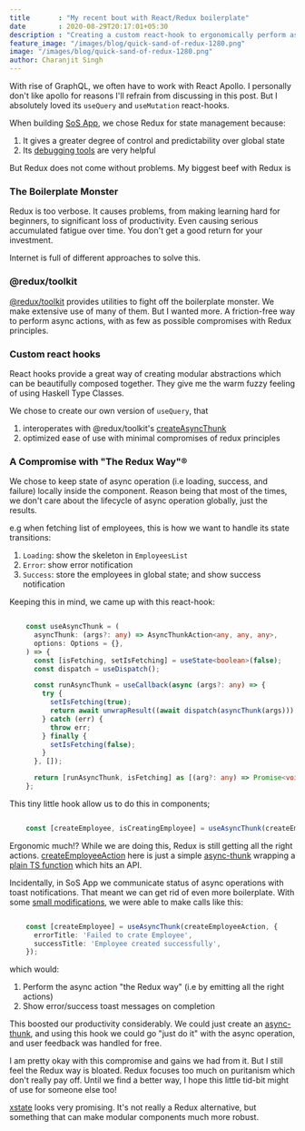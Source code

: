 ```yaml
---
title       : "My recent bout with React/Redux boilerplate"
date        : 2020-08-29T20:17:01+05:30
description : "Creating a custom react-hook to ergonomically perform asnychronous operations in a React app without having to deal with tons of Redux boilderplate"
feature_image: "/images/blog/quick-sand-of-redux-1280.png"
image: "/images/blog/quick-sand-of-redux-1280.png"
author: Charanjit Singh
---
```


With rise of GraphQL, we often have to work with React Apollo. I personally
don't like apollo for reasons I'll refrain from discussing in this post. But I
absolutely loved its `useQuery` and `useMutation` react-hooks.

When building [SoS App](https://github.com/sosinc/sos-app/), we chose Redux for state management because:

1.  It gives a greater degree of control and predictability over global state
2.  Its [debugging tools](https://addons.mozilla.org/en-US/firefox/addon/reduxdevtools/) are very helpful

But Redux does not come without problems. My biggest beef with Redux is

### The Boilerplate Monster

Redux is too verbose. It causes problems, from making learning hard for
beginners, to significant loss of productivity. Even causing serious accumulated
fatigue over time. You don't get a good return for your investment.

Internet is full of different approaches to solve this.


### @redux/toolkit

[@redux/toolkit](https://redux-starter-kit.js.org/) provides utilities to fight off the boilerplate monster. We make
extensive use of many of them. But I wanted more. A friction-free way to perform
async actions, with as few as possible compromises with Redux principles.


### Custom react hooks

React hooks provide a great way of creating modular abstractions which can be
beautifully composed together. They give me the warm fuzzy feeling of using
Haskell Type Classes.

We chose to create our own version of `useQuery`, that

1.  interoperates with @redux/toolkit's [createAsyncThunk](https://redux-toolkit.js.org/api/createAsyncThunk)
2.  optimized ease of use with minimal compromises of redux principles


### A Compromise with "The Redux Way"&reg;

We chose to keep state of async operation (i.e loading, success, and failure)
locally inside the component. Reason being that most of the times, we don't care
about the lifecycle of async operation globally, just the results.

e.g when fetching list of employees, this is how we want to handle its state transitions:

1.  `Loading`: show the skeleton in `EmployeesList`
2.  `Error`: show error notification
3.  `Success`: store the employees in global state; and show success notification

Keeping this in mind, we came up with this react-hook:

```typescript

    const useAsyncThunk = (
      asyncThunk: (args?: any) => AsyncThunkAction<any, any, any>,
      options: Options = {},
    ) => {
      const [isFetching, setIsFetching] = useState<boolean>(false);
      const dispatch = useDispatch();

      const runAsyncThunk = useCallback(async (args?: any) => {
        try {
          setIsFetching(true);
          return await unwrapResult((await dispatch(asyncThunk(args))) as any);
        } catch (err) {
          throw err;
        } finally {
          setIsFetching(false);
        }
      }, []);

      return [runAsyncThunk, isFetching] as [(arg?: any) => Promise<void>, boolean];
    };

```

This tiny little hook allow us to do this in components;

```typescript

    const [createEmployee, isCreatingEmployee] = useAsyncThunk(createEmployeeAction);

```

Ergonomic much!? While we are doing this, Redux is still getting all the right
actions. [createEmployeeAction](https://github.com/sosinc/sos-app/blob/c326ef651e1f5653a1e9bc279d550dadd2f5aa20/ui/src/duck/employees.ts#L35) here is just a simple [async-thunk](https://redux-starter-kit.js.org/api/createAsyncThunk) wrapping a [plain
TS function](https://github.com/sosinc/sos-app/blob/c326ef651e1f5653a1e9bc279d550dadd2f5aa20/ui/src/entities/Employee.ts#L27) which hits an API.

Incidentally, in SoS App we communicate status of async operations with toast
notifications. That meant we can get rid of even more boilerplate. With some
[small modifications](https://github.com/sosinc/sos-app/blob/c326ef651e1f5653a1e9bc279d550dadd2f5aa20/ui/src/lib/asyncHooks.ts#L17), we were able to make calls like this:

```ts

    const [createEmployee] = useAsyncThunk(createEmployeeAction, {
      errorTitle: 'Failed to crate Employee',
      successTitle: 'Employee created successfully',
    });

```

which would:

1.  Perform the async action "the Redux way" (i.e by emitting all the right
    actions)
2.  Show error/success toast messages on completion

This boosted our productivity considerably. We could just create an [async-thunk](https://redux-starter-kit.js.org/api/createAsyncThunk),
and using this hook we could go "just do it" with the async operation, and user
feedback was handled for free.

I am pretty okay with this compromise and gains we had from it. But I still feel
the Redux way is bloated. Redux focuses too much on puritanism which don't
really pay off. Until we find a better way, I hope this little tid-bit might of
use for someone else too!

[xstate](https://xstate.js.org/docs/) looks very promising. It's not really a Redux alternative, but something
that can make modular components much more robust.
